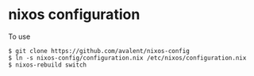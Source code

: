 nixos configuration
====

To use

    $ git clone https://github.com/avalent/nixos-config
    $ ln -s nixos-config/configuration.nix /etc/nixos/configuration.nix
    $ nixos-rebuild switch
